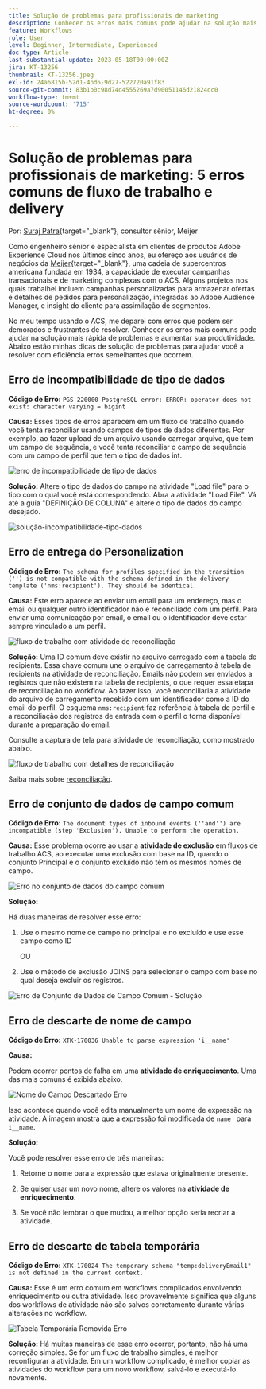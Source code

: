 ```yaml
---
title: Solução de problemas para profissionais de marketing
description: Conhecer os erros mais comuns pode ajudar na solução mais rápida de problemas e aumentar sua produtividade. Essas dicas de solução de problemas ajudam você a resolver com eficiência erros semelhantes que ocorrem.
feature: Workflows
role: User
level: Beginner, Intermediate, Experienced
doc-type: Article
last-substantial-update: 2023-05-18T00:00:00Z
jira: KT-13256
thumbnail: KT-13256.jpeg
exl-id: 24a6815b-52d1-4bd6-9d27-522720a91f83
source-git-commit: 83b1b0c98d74d4555269a7d90051146d21824dc0
workflow-type: tm+mt
source-wordcount: '715'
ht-degree: 0%

---
```


# Solução de problemas para profissionais de marketing: 5 erros comuns de fluxo de trabalho e delivery

Por: [Suraj Patra](https://www.linkedin.com/in/suraj-p-51612053/){target="_blank"}, consultor sênior, Meijer

Como engenheiro sênior e especialista em clientes de produtos Adobe Experience Cloud nos últimos cinco anos, eu ofereço aos usuários de negócios da [Meijer](https://www.meijer.com/){target="_blank"}, uma cadeia de supercentros americana fundada em 1934, a capacidade de executar campanhas transacionais e de marketing complexas com o ACS. Alguns projetos nos quais trabalhei incluem campanhas personalizadas para armazenar ofertas e detalhes de pedidos para personalização, integradas ao Adobe Audience Manager, e insight do cliente para assimilação de segmentos.


No meu tempo usando o ACS, me deparei com erros que podem ser demorados e frustrantes de resolver. Conhecer os erros mais comuns pode ajudar na solução mais rápida de problemas e aumentar sua produtividade. Abaixo estão minhas dicas de solução de problemas para ajudar você a resolver com eficiência erros semelhantes que ocorrem.

## Erro de incompatibilidade de tipo de dados

**Código de Erro:**
`PGS-220000 PostgreSQL error: ERROR: operator does not exist: character varying = bigint`

**Causa:**
Esses tipos de erros aparecem em um fluxo de trabalho quando você tenta reconciliar usando campos de tipos de dados diferentes. Por exemplo, ao fazer upload de um arquivo usando carregar arquivo, que tem um campo de sequência, e você tenta reconciliar o campo de sequência com um campo de perfil que tem o tipo de dados int.

![erro de incompatibilidade de tipo de dados](/help/assets/kt-13256/data-type-mismatch.png)

**Solução:**
Altere o tipo de dados do campo na atividade &quot;Load file&quot; para o tipo com o qual você está correspondendo. Abra a atividade &quot;Load File&quot;. Vá até a guia &quot;DEFINIÇÃO DE COLUNA&quot; e altere o tipo de dados do campo desejado.


![solução-incompatibilidade-tipo-dados](/help/assets/kt-13256/data-type-mismatch-solution.png)

## Erro de entrega do Personalization

**Código de Erro:**
`The schema for profiles specified in the transition ('') is not compatible with the schema defined in the delivery template ('nms:recipient'). They should be identical.`

**Causa:**
Este erro aparece ao enviar um email para um endereço, mas o email ou qualquer outro identificador não é reconciliado com um perfil. Para enviar uma comunicação por email, o email ou o identificador deve estar sempre vinculado a um perfil.

![fluxo de trabalho com atividade de reconciliação](/help/assets/kt-13256/del-persn-error-wf.png)

**Solução:**
Uma ID comum deve existir no arquivo carregado com a tabela de recipients. Essa chave comum une o arquivo de carregamento à tabela de recipients na atividade de reconciliação. Emails não podem ser enviados a registros que não existem na tabela de recipients, o que requer essa etapa de reconciliação no workflow. Ao fazer isso, você reconciliaria a atividade do arquivo de carregamento recebido com um identificador como a ID do email do perfil. O esquema `nms:recipient` faz referência à tabela de perfil e a reconciliação dos registros de entrada com o perfil o torna disponível durante a preparação do email.

Consulte a captura de tela para atividade de reconciliação, como mostrado abaixo.

![fluxo de trabalho com detalhes de reconciliação](/help/assets/kt-13256/del-persn-error-wf-solution.png)

Saiba mais sobre [reconciliação](https://experienceleague.adobe.com/pt-br/docs/campaign-standard/using/managing-processes-and-data/data-management-activities/reconciliation).

## Erro de conjunto de dados de campo comum

**Código de Erro:**
`The document types of inbound events (''and'') are incompatible (step 'Exclusion'). Unable to perform the operation. `

**Causa:**
Esse problema ocorre ao usar a **atividade de exclusão** em fluxos de trabalho ACS, ao executar uma exclusão com base na ID, quando o conjunto Principal e o conjunto excluído não têm os mesmos nomes de campo.


![Erro no conjunto de dados do campo comum](/help/assets/kt-13256/dataset-error.png)

**Solução:**

Há duas maneiras de resolver esse erro:

1. Use o mesmo nome de campo no principal e no excluído e use esse campo como ID

   OU

2. Use o método de exclusão JOINS para selecionar o campo com base no qual deseja excluir os registros.

![Erro de Conjunto de Dados de Campo Comum - Solução &#x200B;](/help/assets/kt-13256/dataset-error-solution.png)

## Erro de descarte de nome de campo

**Código de Erro:**
`XTK-170036 Unable to parse expression 'i__name'`

**Causa:**

Podem ocorrer pontos de falha em uma **atividade de enriquecimento**. Uma das mais comuns é exibida abaixo.

![Nome do Campo Descartado Erro](/help/assets/kt-13256/field-name-dropped-error.png)

Isso acontece quando você edita manualmente um nome de expressão na atividade. A imagem mostra que a expressão foi modificada de `name ` para `i__name`.

**Solução:**

Você pode resolver esse erro de três maneiras:

1. Retorne o nome para a expressão que estava originalmente presente.

2. Se quiser usar um novo nome, altere os valores na **atividade de enriquecimento**.

3. Se você não lembrar o que mudou, a melhor opção seria recriar a atividade.

## Erro de descarte de tabela temporária 

**Código de Erro:**
`XTK-170024 The temporary schema "temp:deliveryEmail1" is not defined in the current context.`

**Causa:**
Esse é um erro comum em workflows complicados envolvendo enriquecimento ou outra atividade. Isso provavelmente significa que alguns dos workflows de atividade não são salvos corretamente durante várias alterações no workflow.

![Tabela Temporária Removida Erro &#x200B;](/help/assets/kt-13256/temp-table-dropped-error.png)

**Solução:**
Há muitas maneiras de esse erro ocorrer, portanto, não há uma correção simples. Se for um fluxo de trabalho simples, é melhor reconfigurar a atividade. Em um workflow complicado, é melhor copiar as atividades do workflow para um novo workflow, salvá-lo e executá-lo novamente.
